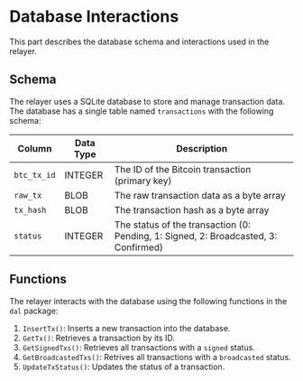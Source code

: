 # Database Interactions

This part describes the database schema and interactions used in the relayer.

## Schema

The relayer uses a SQLite database to store and manage transaction data. The database has a single table named `transactions` with the following schema:

| Column | Data Type | Description |
|---|---|---|
| `btc_tx_id` | INTEGER | The ID of the Bitcoin transaction (primary key) |
| `raw_tx` | BLOB | The raw transaction data as a byte array |
| `tx_hash` | BLOB | The transaction hash as a byte array |
| `status` | INTEGER | The status of the transaction (0: Pending, 1: Signed, 2: Broadcasted, 3: Confirmed) |

## Functions

The relayer interacts with the database using the following functions in the `dal` package:

1. `InsertTx()`: Inserts a new transaction into the database.
2. `GetTx()`: Retrieves a transaction by its ID.
3. `GetSignedTxs()`: Retrieves all transactions with a `signed` status.
4. `GetBroadcastedTxs()`: Retrives all transactions with a `broadcasted` status.
5. `UpdateTxStatus()`: Updates the status of a transaction.
